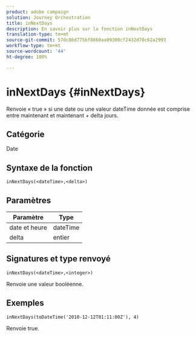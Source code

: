 ```yaml
---
product: adobe campaign
solution: Journey Orchestration
title: inNextDays
description: En savoir plus sur la fonction inNextDays
translation-type: tm+mt
source-git-commit: 57dc86d775bf8860aa09300cf2432d70c62a2993
workflow-type: tm+mt
source-wordcount: '44'
ht-degree: 100%

---
```



# inNextDays {#inNextDays}

Renvoie « true » si une date ou une valeur dateTime donnée est comprise entre maintenant et maintenant + delta jours.

## Catégorie

Date

## Syntaxe de la fonction

`inNextDays(<dateTime>,<delta>)`

## Paramètres

| Paramètre | Type |
|-----------|------------------|
| date et heure | dateTime |
| delta | entier |

## Signatures et type renvoyé

`inNextDays(<dateTime>,<integer>)`

Renvoie une valeur booléenne.

## Exemples

`inNextDays(toDateTime('2010-12-12T01:11:00Z'), 4)`

Renvoie true.
